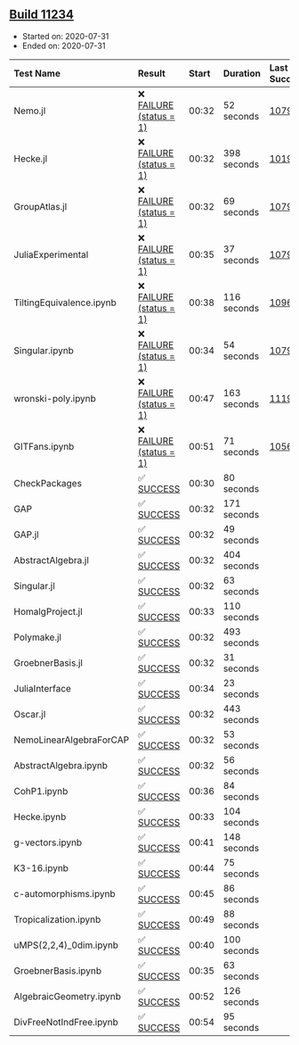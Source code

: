 ## [Build 11234](https://oscarci.mathematik.uni-kl.de/job/oscar/11234/)

* Started on: 2020-07-31
* Ended on: 2020-07-31

| Test Name    | Result | Start | Duration | Last Success | First Failure |
|:-------------|:-------|:------|:---------|:-------------|:--------------|
| Nemo.jl | ❌ [FAILURE (status = 1)](https://oscarci.mathematik.uni-kl.de/job/oscar/11234/artifact/logs/build-11234/Nemo.jl.log) | 00:32 | 52 seconds | [10790](https://oscarci.mathematik.uni-kl.de/job/oscar/10790/) | [10791](https://oscarci.mathematik.uni-kl.de/job/oscar/10791/) |
| Hecke.jl | ❌ [FAILURE (status = 1)](https://oscarci.mathematik.uni-kl.de/job/oscar/11234/artifact/logs/build-11234/Hecke.jl.log) | 00:32 | 398 seconds | [10197](https://oscarci.mathematik.uni-kl.de/job/oscar/10197/) | [10198](https://oscarci.mathematik.uni-kl.de/job/oscar/10198/) |
| GroupAtlas.jl | ❌ [FAILURE (status = 1)](https://oscarci.mathematik.uni-kl.de/job/oscar/11234/artifact/logs/build-11234/GroupAtlas.jl.log) | 00:32 | 69 seconds | [10790](https://oscarci.mathematik.uni-kl.de/job/oscar/10790/) | [10791](https://oscarci.mathematik.uni-kl.de/job/oscar/10791/) |
| JuliaExperimental | ❌ [FAILURE (status = 1)](https://oscarci.mathematik.uni-kl.de/job/oscar/11234/artifact/logs/build-11234/JuliaExperimental.log) | 00:35 | 37 seconds | [10790](https://oscarci.mathematik.uni-kl.de/job/oscar/10790/) | [10791](https://oscarci.mathematik.uni-kl.de/job/oscar/10791/) |
| TiltingEquivalence.ipynb | ❌ [FAILURE (status = 1)](https://oscarci.mathematik.uni-kl.de/job/oscar/11234/artifact/logs/build-11234/TiltingEquivalence.ipynb.log) | 00:38 | 116 seconds | [10962](https://oscarci.mathematik.uni-kl.de/job/oscar/10962/) | [10963](https://oscarci.mathematik.uni-kl.de/job/oscar/10963/) |
| Singular.ipynb | ❌ [FAILURE (status = 1)](https://oscarci.mathematik.uni-kl.de/job/oscar/11234/artifact/logs/build-11234/Singular.ipynb.log) | 00:34 | 54 seconds | [10790](https://oscarci.mathematik.uni-kl.de/job/oscar/10790/) | [10791](https://oscarci.mathematik.uni-kl.de/job/oscar/10791/) |
| wronski-poly.ipynb | ❌ [FAILURE (status = 1)](https://oscarci.mathematik.uni-kl.de/job/oscar/11234/artifact/logs/build-11234/wronski-poly.ipynb.log) | 00:47 | 163 seconds | [11192](https://oscarci.mathematik.uni-kl.de/job/oscar/11192/) | [11193](https://oscarci.mathematik.uni-kl.de/job/oscar/11193/) |
| GITFans.ipynb | ❌ [FAILURE (status = 1)](https://oscarci.mathematik.uni-kl.de/job/oscar/11234/artifact/logs/build-11234/GITFans.ipynb.log) | 00:51 | 71 seconds | [10566](https://oscarci.mathematik.uni-kl.de/job/oscar/10566/) | [10567](https://oscarci.mathematik.uni-kl.de/job/oscar/10567/) |
| CheckPackages | ✅ [SUCCESS](https://oscarci.mathematik.uni-kl.de/job/oscar/11234/artifact/logs/build-11234/CheckPackages.log) | 00:30 | 80 seconds |  |  |
| GAP | ✅ [SUCCESS](https://oscarci.mathematik.uni-kl.de/job/oscar/11234/artifact/logs/build-11234/GAP.log) | 00:32 | 171 seconds |  |  |
| GAP.jl | ✅ [SUCCESS](https://oscarci.mathematik.uni-kl.de/job/oscar/11234/artifact/logs/build-11234/GAP.jl.log) | 00:32 | 49 seconds |  |  |
| AbstractAlgebra.jl | ✅ [SUCCESS](https://oscarci.mathematik.uni-kl.de/job/oscar/11234/artifact/logs/build-11234/AbstractAlgebra.jl.log) | 00:32 | 404 seconds |  |  |
| Singular.jl | ✅ [SUCCESS](https://oscarci.mathematik.uni-kl.de/job/oscar/11234/artifact/logs/build-11234/Singular.jl.log) | 00:32 | 63 seconds |  |  |
| HomalgProject.jl | ✅ [SUCCESS](https://oscarci.mathematik.uni-kl.de/job/oscar/11234/artifact/logs/build-11234/HomalgProject.jl.log) | 00:33 | 110 seconds |  |  |
| Polymake.jl | ✅ [SUCCESS](https://oscarci.mathematik.uni-kl.de/job/oscar/11234/artifact/logs/build-11234/Polymake.jl.log) | 00:32 | 493 seconds |  |  |
| GroebnerBasis.jl | ✅ [SUCCESS](https://oscarci.mathematik.uni-kl.de/job/oscar/11234/artifact/logs/build-11234/GroebnerBasis.jl.log) | 00:32 | 31 seconds |  |  |
| JuliaInterface | ✅ [SUCCESS](https://oscarci.mathematik.uni-kl.de/job/oscar/11234/artifact/logs/build-11234/JuliaInterface.log) | 00:34 | 23 seconds |  |  |
| Oscar.jl | ✅ [SUCCESS](https://oscarci.mathematik.uni-kl.de/job/oscar/11234/artifact/logs/build-11234/Oscar.jl.log) | 00:32 | 443 seconds |  |  |
| NemoLinearAlgebraForCAP | ✅ [SUCCESS](https://oscarci.mathematik.uni-kl.de/job/oscar/11234/artifact/logs/build-11234/NemoLinearAlgebraForCAP.log) | 00:32 | 53 seconds |  |  |
| AbstractAlgebra.ipynb | ✅ [SUCCESS](https://oscarci.mathematik.uni-kl.de/job/oscar/11234/artifact/logs/build-11234/AbstractAlgebra.ipynb.log) | 00:32 | 56 seconds |  |  |
| CohP1.ipynb | ✅ [SUCCESS](https://oscarci.mathematik.uni-kl.de/job/oscar/11234/artifact/logs/build-11234/CohP1.ipynb.log) | 00:36 | 84 seconds |  |  |
| Hecke.ipynb | ✅ [SUCCESS](https://oscarci.mathematik.uni-kl.de/job/oscar/11234/artifact/logs/build-11234/Hecke.ipynb.log) | 00:33 | 104 seconds |  |  |
| g-vectors.ipynb | ✅ [SUCCESS](https://oscarci.mathematik.uni-kl.de/job/oscar/11234/artifact/logs/build-11234/g-vectors.ipynb.log) | 00:41 | 148 seconds |  |  |
| K3-16.ipynb | ✅ [SUCCESS](https://oscarci.mathematik.uni-kl.de/job/oscar/11234/artifact/logs/build-11234/K3-16.ipynb.log) | 00:44 | 75 seconds |  |  |
| c-automorphisms.ipynb | ✅ [SUCCESS](https://oscarci.mathematik.uni-kl.de/job/oscar/11234/artifact/logs/build-11234/c-automorphisms.ipynb.log) | 00:45 | 86 seconds |  |  |
| Tropicalization.ipynb | ✅ [SUCCESS](https://oscarci.mathematik.uni-kl.de/job/oscar/11234/artifact/logs/build-11234/Tropicalization.ipynb.log) | 00:49 | 88 seconds |  |  |
| uMPS(2,2,4)_0dim.ipynb | ✅ [SUCCESS](https://oscarci.mathematik.uni-kl.de/job/oscar/11234/artifact/logs/build-11234/uMPS-2-2-4-_0dim.ipynb.log) | 00:40 | 100 seconds |  |  |
| GroebnerBasis.ipynb | ✅ [SUCCESS](https://oscarci.mathematik.uni-kl.de/job/oscar/11234/artifact/logs/build-11234/GroebnerBasis.ipynb.log) | 00:35 | 63 seconds |  |  |
| AlgebraicGeometry.ipynb | ✅ [SUCCESS](https://oscarci.mathematik.uni-kl.de/job/oscar/11234/artifact/logs/build-11234/AlgebraicGeometry.ipynb.log) | 00:52 | 126 seconds |  |  |
| DivFreeNotIndFree.ipynb | ✅ [SUCCESS](https://oscarci.mathematik.uni-kl.de/job/oscar/11234/artifact/logs/build-11234/DivFreeNotIndFree.ipynb.log) | 00:54 | 95 seconds |  |  |
